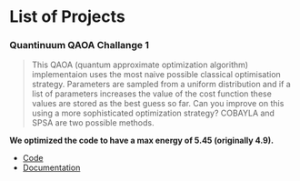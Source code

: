 # List of Projects

### Quantinuum QAOA Challange 1
> This QAOA (quantum approximate optimization algorithm) implementaion uses the most naive possible classical optimisation strategy. Parameters are sampled from a uniform distribution and if a list of parameters increases the value of the cost function these values are stored as the best guess so far. Can you improve on this using a more sophisticated optimization strategy? COBAYLA and SPSA are two possible methods.

**We optimized the code to have a max energy of 5.45 (originally 4.9).**

- [Code](maxcut_optimized.ipynb)
- [Documentation](InsertTeamCode.ipynb)